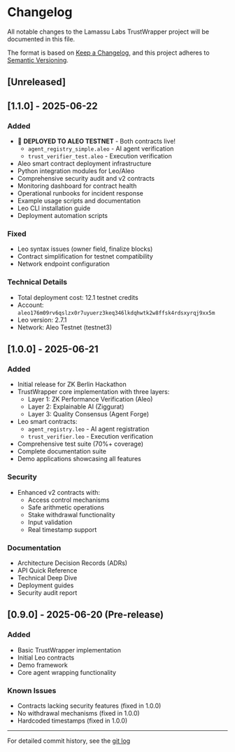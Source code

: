 # Changelog

All notable changes to the Lamassu Labs TrustWrapper project will be documented in this file.

The format is based on [Keep a Changelog](https://keepachangelog.com/en/1.0.0/),
and this project adheres to [Semantic Versioning](https://semver.org/spec/v2.0.0.html).

## [Unreleased]

## [1.1.0] - 2025-06-22

### Added
- 🚀 **DEPLOYED TO ALEO TESTNET** - Both contracts live!
  - `agent_registry_simple.aleo` - AI agent verification
  - `trust_verifier_test.aleo` - Execution verification
- Aleo smart contract deployment infrastructure
- Python integration modules for Leo/Aleo
- Comprehensive security audit and v2 contracts
- Monitoring dashboard for contract health
- Operational runbooks for incident response
- Example usage scripts and documentation
- Leo CLI installation guide
- Deployment automation scripts

### Fixed
- Leo syntax issues (owner field, finalize blocks)
- Contract simplification for testnet compatibility
- Network endpoint configuration

### Technical Details
- Total deployment cost: 12.1 testnet credits
- Account: `aleo176m09rv6qslzx0r7uyuerz3keq346lkdqhwtk2w8ffsk4rdsxyrqj9xx5m`
- Leo version: 2.7.1
- Network: Aleo Testnet (testnet3)

## [1.0.0] - 2025-06-21

### Added
- Initial release for ZK Berlin Hackathon
- TrustWrapper core implementation with three layers:
  - Layer 1: ZK Performance Verification (Aleo)
  - Layer 2: Explainable AI (Ziggurat)
  - Layer 3: Quality Consensus (Agent Forge)
- Leo smart contracts:
  - `agent_registry.leo` - AI agent registration
  - `trust_verifier.leo` - Execution verification
- Comprehensive test suite (70%+ coverage)
- Complete documentation suite
- Demo applications showcasing all features

### Security
- Enhanced v2 contracts with:
  - Access control mechanisms
  - Safe arithmetic operations
  - Stake withdrawal functionality
  - Input validation
  - Real timestamp support

### Documentation
- Architecture Decision Records (ADRs)
- API Quick Reference
- Technical Deep Dive
- Deployment guides
- Security audit report

## [0.9.0] - 2025-06-20 (Pre-release)

### Added
- Basic TrustWrapper implementation
- Initial Leo contracts
- Demo framework
- Core agent wrapping functionality

### Known Issues
- Contracts lacking security features (fixed in 1.0.0)
- No withdrawal mechanisms (fixed in 1.0.0)
- Hardcoded timestamps (fixed in 1.0.0)

---

For detailed commit history, see the [git log](https://github.com/lamassu-labs/trustwrapper)
